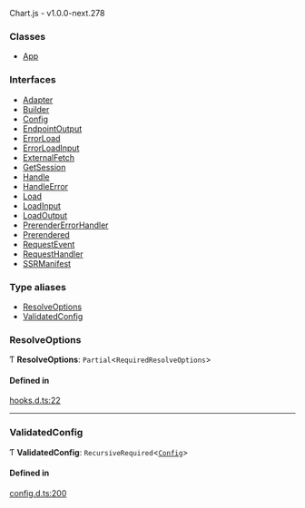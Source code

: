 Chart.js - v1.0.0-next.278

### Classes

- [App](classes/App.md)

### Interfaces

- [Adapter](interfaces/Adapter.md)
- [Builder](interfaces/Builder.md)
- [Config](interfaces/Config.md)
- [EndpointOutput](interfaces/EndpointOutput.md)
- [ErrorLoad](interfaces/ErrorLoad.md)
- [ErrorLoadInput](interfaces/ErrorLoadInput.md)
- [ExternalFetch](interfaces/ExternalFetch.md)
- [GetSession](interfaces/GetSession.md)
- [Handle](interfaces/Handle.md)
- [HandleError](interfaces/HandleError.md)
- [Load](interfaces/Load.md)
- [LoadInput](interfaces/LoadInput.md)
- [LoadOutput](interfaces/LoadOutput.md)
- [PrerenderErrorHandler](interfaces/PrerenderErrorHandler.md)
- [Prerendered](interfaces/Prerendered.md)
- [RequestEvent](interfaces/RequestEvent.md)
- [RequestHandler](interfaces/RequestHandler.md)
- [SSRManifest](interfaces/SSRManifest.md)

### Type aliases

- [ResolveOptions](README.md#resolveoptions)
- [ValidatedConfig](README.md#validatedconfig)

### ResolveOptions

Ƭ **ResolveOptions**: `Partial`<`RequiredResolveOptions`\>

#### Defined in

[hooks.d.ts:22](https://github.com/sveltejs/kit/blob/f766a54d/packages/kit/types/hooks.d.ts#L22)

___

### ValidatedConfig

Ƭ **ValidatedConfig**: `RecursiveRequired`<[`Config`](interfaces/Config.md)\>

#### Defined in

[config.d.ts:200](https://github.com/sveltejs/kit/blob/f766a54d/packages/kit/types/config.d.ts#L200)
